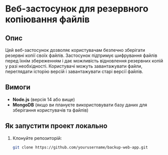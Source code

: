 # Веб-застосунок для резервного копіювання файлів

## Опис
Цей веб-застосунок дозволяє користувачам безпечно зберігати резервні копії своїх файлів. Застосунок підтримує шифрування файлів перед їхнім збереженням і дає можливість відновлення резервних копій у разі необхідності. Користувачі можуть завантажувати файли, переглядати історію версій і завантажувати старі версії файлів.

## Вимоги
- **Node.js** (версія 14 або вище)
- **MongoDB** (якщо ви плануєте використовувати базу даних для зберігання користувачів та файлів)

## Як запустити проект локально

1. Клонуйте репозиторій:
   ```bash
   git clone https://github.com/yourusername/backup-web-app.git
